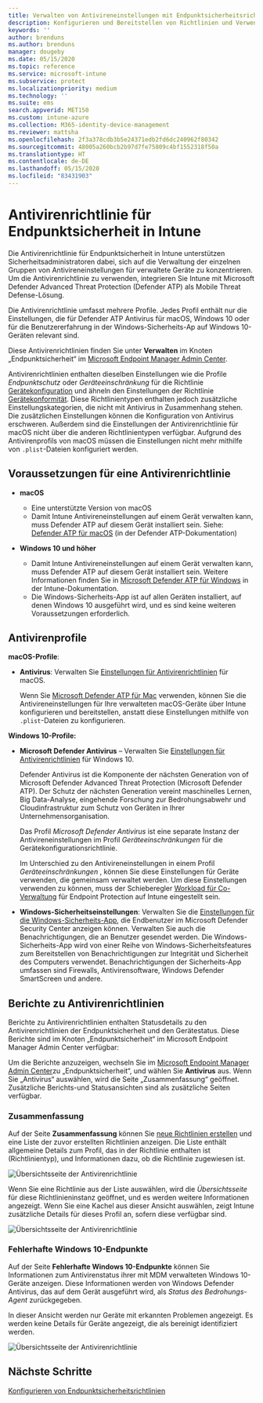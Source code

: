 ```yaml
---
title: Verwalten von Antivireneinstellungen mit Endpunktsicherheitsrichtlinien in Microsoft Intune | Microsoft-Dokumentation
description: Konfigurieren und Bereitstellen von Richtlinien und Verwenden von Berichten für Geräte, die Sie mithilfe von Richtlinien für die Datenträgerverschlüsselung für Endpunktsicherheit in Microsoft Endpoint Manager verwalten.
keywords: ''
author: brenduns
ms.author: brenduns
manager: dougeby
ms.date: 05/15/2020
ms.topic: reference
ms.service: microsoft-intune
ms.subservice: protect
ms.localizationpriority: medium
ms.technology: ''
ms.suite: ems
search.appverid: MET150
ms.custom: intune-azure
ms.collection: M365-identity-device-management
ms.reviewer: mattsha
ms.openlocfilehash: 2f3a378cdb3b5e24371edb2fd6dc240962f80342
ms.sourcegitcommit: 48005a260bcb2b97d7fe75809c4bf1552318f50a
ms.translationtype: HT
ms.contentlocale: de-DE
ms.lasthandoff: 05/15/2020
ms.locfileid: "83431903"
---
```

# <a name="antivirus-policy-for-endpoint-security-in-intune"></a>Antivirenrichtlinie für Endpunktsicherheit in Intune

Die Antivirenrichtlinie für Endpunktsicherheit in Intune unterstützen Sicherheitsadministratoren dabei, sich auf die Verwaltung der einzelnen Gruppen von Antivireneinstellungen für verwaltete Geräte zu konzentrieren. Um die Antivirenrichtlinie zu verwenden, integrieren Sie Intune mit Microsoft Defender Advanced Threat Protection (Defender ATP) als Mobile Threat Defense-Lösung.

Die Antivirenrichtlinie umfasst mehrere Profile. Jedes Profil enthält nur die Einstellungen, die für Defender ATP Antivirus für macOS, Windows 10 oder für die Benutzererfahrung in der Windows-Sicherheits-Ap auf Windows 10-Geräten relevant sind.

Diese Antivirenrichtlinien finden Sie unter **Verwalten** im Knoten „Endpunktsicherheit“ im [Microsoft Endpoint Manager Admin Center](https://go.microsoft.com/fwlink/?linkid=2109431).

Antivirenrichtlinien enthalten dieselben Einstellungen wie die Profile *Endpunktschutz* oder *Geräteeinschränkung* für die Richtlinie [Gerätekonfiguration](../configuration/device-profile-create.md) und ähneln den Einstellungen der Richtlinie [Gerätekonformität](../protect/device-compliance-get-started.md). Diese Richtlinientypen enthalten jedoch zusätzliche Einstellungskategorien, die nicht mit Antivirus in Zusammenhang stehen. Die zusätzlichen Einstellungen können die Konfiguration von Antivirus erschweren. Außerdem sind die Einstellungen der Antivirenrichtlinie für macOS nicht über die anderen Richtlinientypen verfügbar. Aufgrund des Antivirenprofils von macOS müssen die Einstellungen nicht mehr mithilfe von `.plist`-Dateien konfiguriert werden.

## <a name="prerequisites-for-antivirus-policy"></a>Voraussetzungen für eine Antivirenrichtlinie

- **macOS**
  - Eine unterstützte Version von macOS
  - Damit Intune Antivireneinstellungen auf einem Gerät verwalten kann, muss Defender ATP auf diesem Gerät installiert sein. Siehe: [Defender ATP für macOS](https://docs.microsoft.com/windows/security/threat-protection/microsoft-defender-atp/microsoft-defender-atp-mac) (in der Defender ATP-Dokumentation)

- **Windows 10 und höher**
  - Damit Intune Antivireneinstellungen auf einem Gerät verwalten kann, muss Defender ATP auf diesem Gerät installiert sein. Weitere Informationen finden Sie in [Microsoft Defender ATP für Windows](../protect/advanced-threat-protection.md) in der Intune-Dokumentation.
  - Die Windows-Sicherheits-App ist auf allen Geräten installiert, auf denen Windows 10 ausgeführt wird, und es sind keine weiteren Voraussetzungen erforderlich.

## <a name="antivirus-profiles"></a>Antivirenprofile

**macOS-Profile**:

- **Antivirus**: Verwalten Sie [Einstellungen für Antivirenrichtlinien](../protect/antivirus-microsoft-defender-settings-macos.md) für macOS.

  Wenn Sie [Microsoft Defender ATP für Mac](https://docs.microsoft.com/windows/security/threat-protection/microsoft-defender-atp/microsoft-defender-atp-mac) verwenden, können Sie die Antivireneinstellungen für Ihre verwalteten macOS-Geräte über Intune konfigurieren und bereitstellen, anstatt diese Einstellungen mithilfe von `.plist`-Dateien zu konfigurieren.

**Windows 10-Profile:**

- **Microsoft Defender Antivirus** – Verwalten Sie [Einstellungen für Antivirenrichtlinien](../protect/antivirus-microsoft-defender-settings-windows.md) für Windows 10.

  Defender Antivirus ist die Komponente der nächsten Generation von of Microsoft Defender Advanced Threat Protection (Microsoft Defender ATP). Der Schutz der nächsten Generation vereint maschinelles Lernen, Big Data-Analyse, eingehende Forschung zur Bedrohungsabwehr und Cloudinfrastruktur zum Schutz von Geräten in Ihrer Unternehmensorganisation.

  Das Profil *Microsoft Defender Antivirus* ist eine separate Instanz der Antivireneinstellungen im Profil *Geräteeinschränkungen* für die Gerätekonfigurationsrichtlinie.
  
  Im Unterschied zu den Antivireneinstellungen in einem Profil *Geräteeinschränkungen* , können Sie diese Einstellungen für Geräte verwenden, die gemeinsam verwaltet werden. Um diese Einstellungen verwenden zu können, muss der Schieberegler [Workload für Co-Verwaltung](https://docs.microsoft.com/configmgr/comanage/how-to-switch-workloads) für Endpoint Protection auf Intune eingestellt sein.

- **Windows-Sicherheitseinstellungen**: Verwalten Sie die [Einstellungen für die Windows-Sicherheits-App](../protect/antivirus-security-experience-windows-settings.md), die Endbenutzer im Microsoft Defender Security Center anzeigen können. Verwalten Sie auch die Benachrichtigungen, die an Benutzer gesendet werden. Die Windows-Sicherheits-App wird von einer Reihe von Windows-Sicherheitsfeatures zum Bereitstellen von Benachrichtigungen zur Integrität und Sicherheit des Computers verwendet. Benachrichtigungen der Sicherheits-App umfassen sind Firewalls, Antivirensoftware, Windows Defender SmartScreen und andere.

## <a name="antivirus-policy-reports"></a>Berichte zu Antivirenrichtlinien

Berichte zu Antivirenrichtlinien enthalten Statusdetails zu den Antivirenrichtlinien der Endpunktsicherheit und den Gerätestatus. Diese Berichte sind im Knoten „Endpunktsicherheit“ im Microsoft Endpoint Manager Admin Center verfügbar:

Um die Berichte anzuzeigen, wechseln Sie im [Microsoft Endpoint Manager Admin Center](https://go.microsoft.com/fwlink/?linkid=2109431)zu „Endpunktsicherheit“, und wählen Sie **Antivirus** aus. Wenn Sie „Antivirus“ auswählen, wird die Seite „Zusammenfassung“ geöffnet. Zusätzliche Berichts-und Statusansichten sind als zusätzliche Seiten verfügbar.

### <a name="summary"></a>Zusammenfassung

Auf der Seite **Zusammenfassung** können Sie [neue Richtlinien erstellen](../protect/endpoint-security-policy.md#create-an-endpoint-security-policy) und eine Liste der zuvor erstellten Richtlinien anzeigen. Die Liste enthält allgemeine Details zum Profil, das in der Richtlinie enthalten ist (Richtlinientyp), und Informationen dazu, ob die Richtlinie zugewiesen ist.

![Übersichtsseite der Antivirenrichtlinie](./media/endpoint-security-antivirus-policy/antivirus-summary.png)

Wenn Sie eine Richtlinie aus der Liste auswählen, wird die *Übersichtsseite* für diese Richtlinieninstanz geöffnet, und es werden weitere Informationen angezeigt. Wenn Sie eine Kachel aus dieser Ansicht auswählen, zeigt Intune zusätzliche Details für dieses Profil an, sofern diese verfügbar sind.

![Übersichtsseite der Antivirenrichtlinie](./media/endpoint-security-antivirus-policy/policy-overview.png)

### <a name="windows-10-unhealthy-endpoints"></a>Fehlerhafte Windows 10-Endpunkte

Auf der Seite **Fehlerhafte Windows 10-Endpunkte** können Sie Informationen zum Antivirenstatus ihrer mit MDM verwalteten Windows 10-Geräte anzeigen. Diese Informationen werden von Windows Defender Antivirus, das auf dem Gerät ausgeführt wird, als *Status des Bedrohungs-Agent* zurückgegeben.

In dieser Ansicht werden nur Geräte mit erkannten Problemen angezeigt. Es werden keine Details für Geräte angezeigt, die als bereinigt identifiziert werden.

![Übersichtsseite der Antivirenrichtlinie](./media/endpoint-security-antivirus-policy/antivirus-unhealthy-endpoints.png)

## <a name="next-steps"></a>Nächste Schritte

[Konfigurieren von Endpunktsicherheitsrichtlinien](../protect/endpoint-security-policy.md#create-an-endpoint-security-policy)
